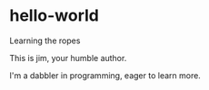 # hello-world
Learning the ropes

This is jim, your humble author.

I'm a dabbler in programming, eager to learn more.
